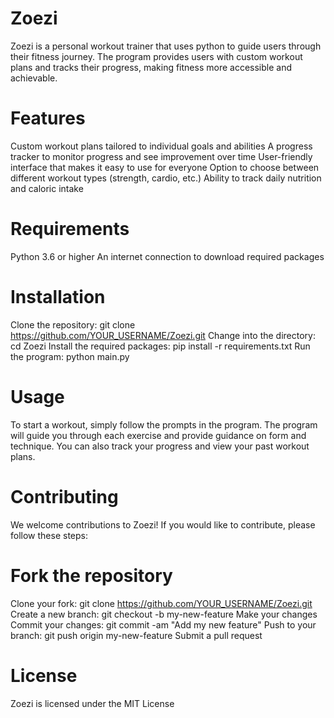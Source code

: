 # Zoezi

Zoezi is a personal workout trainer that uses python to guide users through their fitness journey. The program provides users with custom workout plans and tracks their progress, making fitness more accessible and achievable.

# Features
Custom workout plans tailored to individual goals and abilities
A progress tracker to monitor progress and see improvement over time
User-friendly interface that makes it easy to use for everyone
Option to choose between different workout types (strength, cardio, etc.)
Ability to track daily nutrition and caloric intake


# Requirements
Python 3.6 or higher
An internet connection to download required packages

# Installation
Clone the repository: git clone https://github.com/YOUR_USERNAME/Zoezi.git
Change into the directory: cd Zoezi
Install the required packages: pip install -r requirements.txt
Run the program: python main.py
# Usage
To start a workout, simply follow the prompts in the program. The program will guide you through each exercise and provide guidance on form and technique. You can also track your progress and view your past workout plans.

# Contributing
We welcome contributions to Zoezi! If you would like to contribute, please follow these steps:

# Fork the repository
Clone your fork: git clone https://github.com/YOUR_USERNAME/Zoezi.git
Create a new branch: git checkout -b my-new-feature
Make your changes
Commit your changes: git commit -am "Add my new feature"
Push to your branch: git push origin my-new-feature
Submit a pull request
# License
Zoezi is licensed under the MIT License 

